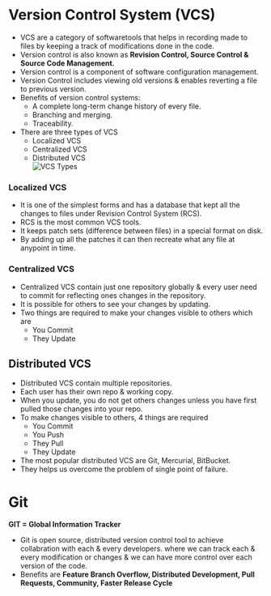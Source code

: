 # Version Control System (VCS)
- VCS are a category of softwaretools that helps in recording made to files by keeping a track of modifications done in the code.
- Version control is also known as **Revision Control, Source Control & Source Code Management.**
- Version control is a component of software configuration management.
- Version Control includes viewing old versions & enables reverting a file to previous version.
- Benefits of version control systems:
  - A complete long-term change history of every file.
  - Branching and merging.
  - Traceability.
- There are three types of VCS
  - Localized VCS
  - Centralized VCS
  - Distributed VCS <br>
![VCS Types](https://github.com/user-attachments/assets/209f97a5-ca98-4963-90da-0bc05de5534f)
### Localized VCS
- It is one of the simplest forms and has a database that kept all the changes to files under Revision Control System (RCS).
- RCS is the most common VCS tools.
- It keeps patch sets (difference between files) in a special format on disk.
- By adding up all the patches it can then recreate what any file at anypoint in time.
### Centralized VCS
- Centralized VCS contain just one repository globally & every user need to commit for reflecting ones changes in the repository.
- It is possible for others to see your changes by updating.
- Two things are required to make your changes visible to others which are
  - You Commit
  - They Update
## Distributed VCS
- Distributed VCS contain multiple repositories.
- Each user has their own repo & working copy.
- When you update, you do not get others changes unless you have first pulled those changes into your repo.
- To make changes visible to others, 4 things are required
  - You Commit
  - You Push
  - They Pull
  - They Update
- The most popular distributed VCS are Git, Mercurial, BitBucket.
- They helps us overcome the problem of single point of failure.


# Git
**GIT = Global Information Tracker**
- Git is open source, distributed version control tool to achieve collabration with each & every developers. where we can track each & every modification or changes & we can have more control over each version of the code.
- Benefits are **Feature Branch Overflow, Distributed Development, Pull Requests, Community, Faster Release Cycle**

